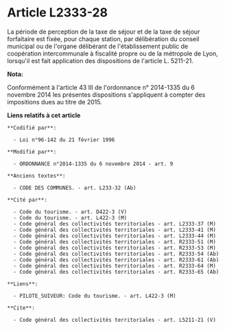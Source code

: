 # Article L2333-28

La période de perception de la taxe de séjour et de la taxe de séjour forfaitaire est fixée, pour chaque station, par
délibération du conseil municipal ou de l'organe délibérant de l'établissement public de coopération intercommunale à
fiscalité propre ou de la métropole de Lyon, lorsqu'il est fait application des dispositions de l'article L. 5211-21.

**Nota:**

Conformément à l'article 43 III de l'ordonnance n° 2014-1335 du 6 novembre 2014 les présentes dispositions s'appliquent à
compter des impositions dues au titre de 2015.

**Liens relatifs à cet article**

	**Codifié par**:

	  - Loi n°96-142 du 21 février 1996

	**Modifié par**:

	  - ORDONNANCE n°2014-1335 du 6 novembre 2014 - art. 9

	**Anciens textes**:

	  - CODE DES COMMUNES. - art. L233-32 (Ab)

	**Cité par**:

	  - Code du tourisme. - art. D422-3 (V)
	  - Code du tourisme. - art. L422-3 (M)
	  - Code général des collectivités territoriales - art. L2333-37 (M)
	  - Code général des collectivités territoriales - art. L2333-41 (M)
	  - Code général des collectivités territoriales - art. L2333-44 (M)
	  - Code général des collectivités territoriales - art. R2333-51 (M)
	  - Code général des collectivités territoriales - art. R2333-53 (M)
	  - Code général des collectivités territoriales - art. R2333-54 (Ab)
	  - Code général des collectivités territoriales - art. R2333-61 (Ab)
	  - Code général des collectivités territoriales - art. R2333-64 (M)
	  - Code général des collectivités territoriales - art. R2333-65 (Ab)

	**Liens**:

	  - PILOTE_SUIVEUR: Code du tourisme. - art. L422-3 (M)

	**Cite**:

	  - Code général des collectivités territoriales - art. L5211-21 (V)

